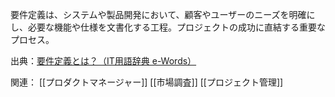 要件定義は、システムや製品開発において、顧客やユーザーのニーズを明確にし、必要な機能や仕様を文書化する工程。プロジェクトの成功に直結する重要なプロセス。

出典：[要件定義とは？（IT用語辞典 e-Words）](https://e-words.jp/w/%E8%A6%81%E4%BB%B6%E5%AE%9A%E7%BE%A9.html)

関連：
[[プロダクトマネージャー]] [[市場調査]] [[プロジェクト管理]] 